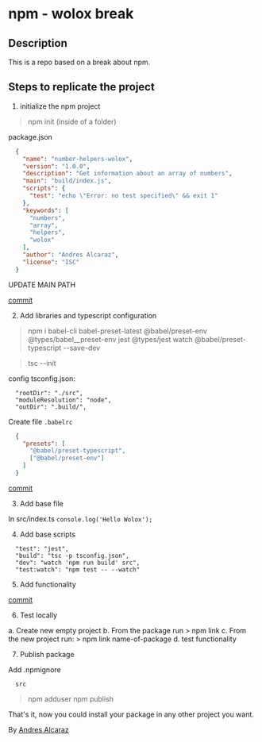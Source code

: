 # npm - wolox break

## Description
This is a repo based on a break about npm.

## Steps to replicate the project
1. initialize the npm project
  > npm init (inside of a folder)

  package.json
  ```json
    {
      "name": "number-helpers-wolox",
      "version": "1.0.0",
      "description": "Get information about an array of numbers",
      "main": "build/index.js",
      "scripts": {
        "test": "echo \"Error: no test specified\" && exit 1"
      },
      "keywords": [
        "numbers",
        "array",
        "helpers",
        "wolox"
      ],
      "author": "Andres Alcaraz",
      "license": "ISC"
    }
  ```

  UPDATE MAIN PATH

  [commit](https://github.com/andres-acc/npm-break/commit/1de8516772e53f13acf6b308e5498ff634f45731)

2. Add libraries and typescript configuration

  > npm i babel-cli babel-preset-latest @babel/preset-env @types/babel__preset-env jest @types/jest watch @babel/preset-typescript --save-dev

  > tsc --init

  config tsconfig.json:
  ```
    "rootDir": "./src",
    "moduleResolution": "node",       
    "outDir": ".build/",
  ```

  Create file `.babelrc`
  ```json
    {
      "presets": [
        "@babel/preset-typescript",
        ["@babel/preset-env"]
      ]
    }
  ```

  [commit](https://github.com/andres-acc/npm-break/commit/c34f1b4c815dfa0d52d686c51a9b3c2a5640968e)

3. Add base file

  In src/index.ts
    ```
      console.log('Hello Wolox');
    ```

4. Add base scripts

  ```
    "test": "jest",
    "build": "tsc -p tsconfig.json",
    "dev": "watch 'npm run build' src",
    "test:watch": "npm test -- --watch"
  ```
  
5. Add functionality

  [commit](https://github.com/andres-acc/npm-break/commit/fdec0eca551311e6045c9602a3f2104d3a7d5f1a)

6. Test locally

  a. Create new empty project
  b. From the package run
    > npm link
  c. From the new project run:
    > npm link name-of-package
  d. test functionality

7. Publish package
    
  Add .npmignore
  ```
    src
  ```

   > npm adduser
   > npm publish

That's it, now you could install your package in any other project you want.

By [Andres Alcaraz](https://andres-alcaraz.netlify.app/)
